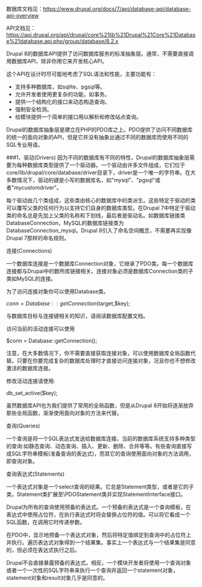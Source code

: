 数据库文档见：https://www.drupal.org/docs/7/api/database-api/database-api-overview

API文档见：https://api.drupal.org/api/drupal/core%21lib%21Drupal%21Core%21Database%21database.api.php/group/database/8.2.x


Drupal 8的数据库API提供了访问数据库服务的标准抽象层。通常，不需要直接调用数据库API，除非你用它来开发核心API。

这个API在设计时尽可能地考虑了SQL语法和性能，主要功能有：

* 支持多种数据库，如sqlite、pgsql等。
* 允许开发者使用更复杂的功能，如事务。
* 提供一个结构化的接口来动态构造查询。
* 强制安全检测。
* 给模块提供一个简单的接口用以解析和修改站点查询。


Drupal的数据库抽象层是建立在PHP的PDO库之上。PDO提供了访问不同数据库的统一的面向对象的API，但是它并没有抽象出通过不同的数据库而使用不同的SQL专业用语。

 
###1、驱动(Drivers)
因为不同的数据库有不同的特性，Drupal的数据库抽象层需要为每种数据库类型提供了一个驱动器。一个驱动由许多文件组成，它们位于core/lib/drupal/core/database/driver目录下，driver是一个唯一的字符串。在大多数情况下，驱动的键是小写的数据库名，如"mysql"、"pgsql"或者"mycustomdriver"。

每个驱动由几个类组成，这些类由核心的数据库中的类派生。这些特定于驱动的类可以覆写父类的任何行为以支持它们自身的数据库类型。在Drupal 7中特定于驱动类的命名总是先加上父类的名称和下划线，最后者是驱动名。如数据库链接类DatabaseConnection，MySQL的数据库链接类为DatabaseConnection_mysql。Drupal 8引入了命名空间概念，不需要再实现像Drupal 7那样的命名规则。

 
连接(Connections)

一个数据库连接是一个数据库Connection对象，它继承了PDO类。每一个数据库连接都与Drupal中的数所库链接相关。连接对象必须是数据库Connection类的子类如MySQL的连接。

为了访问连接对象你可以使用Database类。

$conn = Database::getConnection($target,$key);

与数据库目标与连接键相关的知识，请阅读数据库配置文档。

访问当前的活动连接可以使用

$conn = Database::getConnection();

注意，在大多数情况下，你不需要直接获取连接对象，可以使用数据库全局函数代替。只要在你要完成复杂的数据库处理时才直接访问连接对象，况且你也不想修改激活的数据库连接。

修改活动连接请使用:

db_set_active($key);

虽然数据库API也为我们提供了常用的全局函数，但是从Drupal 8开始将逐渐放弃那些全局函数，渐渐使用面向对象的方法来代替。

 
查询(Queries)

一个查询是将一个SQL表达式发送给数据库连接。当前的数据库系统支持多种类型的查询:如静态查询、动态查询、插入、更新、删除、合并等等。有些查询直接写成SQL字符串模板(准备查询的表达式)，而其它的查询使用面向对象的方法调用，即查询对象。

 
查询表达式(Statements)

一个表达式对象是一个select查询的结果。它总是Statement类型，或者是它的子类，Statement类扩展至\PDOStatement类并实现StatementInterface接口。

Drupal为所有的查询使用预备的表达式。一个预备的表达式是一个查询模板，在表达式中使用占位符，在执行表达式时将会替换占位符的值。可以将它看成一个SQL函数，在调用它时传递参数。

在PDO中，显示地预备一个表达式对象，然后将特定值绑定到查询中的占位符上并执行。遍历表达式对象得到一个结果集。事实上一个表达式与一个结果集是同意的，但必须在表达式执行之后。

Drupal不会直接暴露预备的表达式。相反，一个模块开发者将使用一个查询对象或者一个一次性的SQL字符串来执行一个查询并返回一个statement对象，statement对象和result对象几乎是同意的。
